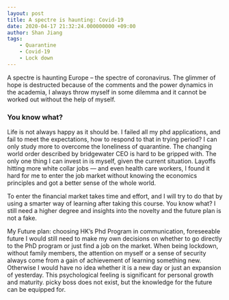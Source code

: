 ```yaml
---
layout: post
title: A spectre is haunting: Covid-19
date: 2020-04-17 21:32:24.000000000 +09:00
author: Shan Jiang
tags:
    - Quarantine
    - Covid-19
    - Lock down
---
```


A spectre is haunting Europe – the spectre of coronavirus. The glimmer of hope is destructed because of the comments and the power dynamics in the academia, I always throw myself in some dilemma and it cannot be worked out without the help of myself.

### You know what?

Life is not always happy as it should be. I failed all my phd applications, and fail to meet the expectations, how to respond to that in trying period? I can only study more to overcome the loneliness of quarantine. The changing world order described by bridgewater CEO is hard to be gripped with. The only one thing I can invest in is myself, given the current situation. Layoffs hitting more white collar jobs — and even health care workers, I found it hard for me to enter the job market without knowing the economics principles and got a better sense of the whole world.

To enter the financial market takes time and effort, and I will try to do that by using a smarter way of learning after taking this course. You know what? I still need a higher degree and insights into the novelty and the future plan is not a fake.

My Future plan: choosing HK’s Phd Program in communication, foreseeable future I would still need to make my own decisions on whether to go directly to the PhD program or just find a job on the market. When being lockdown, without family members, the attention on myself or a sense of security always come from a gain of achievement of learning something new. Otherwise I would have no idea whether it is a new day or just an expansion of yesterday. This psychological feeling is significant for personal growth and maturity. picky boss does not exist, but the knowledge for the future can be equipped for.
